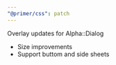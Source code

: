 ```yaml
---
"@primer/css": patch
---
```


Overlay updates for Alpha::Dialog
- Size improvements
- Support buttom and side sheets
